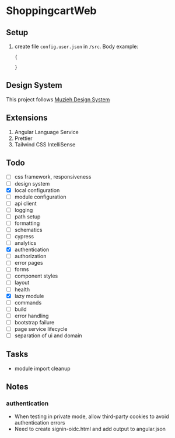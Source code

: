 # ShoppingcartWeb

## Setup

1. create file `config.user.json` in `/src`. Body example:

    ```
    {

    }
    ```

## Design System

This project follows [Muzieh Design System](https://ruifang.github.io/designsystem)

## Extensions

1. Angular Language Service
1. Prettier
1. Tailwind CSS IntelliSense

## Todo

-   [ ] css framework, responsiveness
-   [ ] design system
-   [x] local configuration
-   [ ] module configuration
-   [ ] api client
-   [ ] logging
-   [ ] path setup
-   [ ] formatting
-   [ ] schematics
-   [ ] cypress
-   [ ] analytics
-   [x] authentication
-   [ ] authorization
-   [ ] error pages
-   [ ] forms
-   [ ] component styles
-   [ ] layout
-   [ ] health
-   [x] lazy module
-   [ ] commands
-   [ ] build
-   [ ] error handling
-   [ ] bootstrap failure
-   [ ] page service lifecycle
-   [ ] separation of ui and domain

## Tasks

-   module import cleanup

## Notes

### authentication

-   When testing in private mode, allow third-party cookies to avoid authentication errors
-   Need to create signin-oidc.html and add output to angular.json
